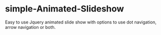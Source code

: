 # simple-Animated-Slideshow

Easy to use Jquery animated slide show with options to use dot navigation, arrow navigation or both.
